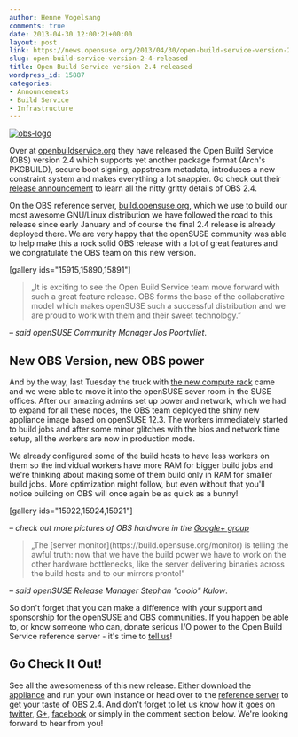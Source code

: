```yaml
---
author: Henne Vogelsang
comments: true
date: 2013-04-30 12:00:21+00:00
layout: post
link: https://news.opensuse.org/2013/04/30/open-build-service-version-2-4-released/
slug: open-build-service-version-2-4-released
title: Open Build Service version 2.4 released
wordpress_id: 15887
categories:
- Announcements
- Build Service
- Infrastructure
---
```


[![obs-logo](//news.opensuse.org/wp-content/uploads/2013/04/obs-logo.png)](http://openbuildservice.org)


Over at [openbuildservice.org](http://openbuildservice.org) they have released the Open Build Service (OBS) version 2.4 which supports yet another package format (Arch's PKGBUILD), secure boot signing, appstream metadata, introduces a new constraint system and makes everything a lot snappier. Go check out their [release announcement](http://openbuildservice.org/2013/04/30/version-2.4/) to learn all the nitty gritty details of OBS 2.4.



On the OBS reference server, [build.opensuse.org](http://build.opensuse.org), which we use to build our most awesome GNU/Linux distribution we have followed the road to this release since early January and of course the final 2.4 release is already deployed there. We are very happy that the openSUSE community was able to help make this a rock solid OBS release with a lot of great features and we congratulate the OBS team on this new version.

[gallery ids="15915,15890,15891"]



<blockquote>„It is exciting to see the Open Build Service team move forward with such a great feature release. OBS forms the base of the collaborative model which makes openSUSE such a successful distribution and we are proud to work with them and their sweet technology.”</blockquote>


_– said openSUSE Community Manager Jos Poortvliet_.



## New OBS Version, new OBS power


And by the way, last Tuesday the truck with [the new compute rack](https://news.opensuse.org/2013/04/08/a-gust-of-fresh-build-power-suse-sponsors-new-hardware-for-the-open-build-service/) came and we were able to move it into the openSUSE sever room in the SUSE offices. After our amazing admins set up power and network, which we had to expand for all these nodes, the OBS team deployed the shiny new appliance image based on openSUSE 12.3. The workers immediately started to build jobs and after some minor glitches with the bios and network time setup, all the workers are now in production mode.

We already configured some of the build hosts to have less workers on them so the individual workers have more RAM for bigger build jobs and we're thinking about making some of them build only in RAM for smaller build jobs. More optimization might follow, but even without that you'll notice building on OBS will once again be as quick as a bunny!

[gallery ids="15922,15924,15921"]


_– check out more pictures of OBS hardware in the [Google+ group](https://plus.google.com/communities/103680308276459599434)_





<blockquote>„The [server monitor](https://build.opensuse.org/monitor) is telling the awful truth: now that we have the build power we have to work on the other hardware bottlenecks, like the server delivering binaries across the build hosts and to our mirrors pronto!”</blockquote>


_– said openSUSE Release Manager Stephan "coolo" Kulow_.

So don't forget that you can make a difference with your support and sponsorship for the openSUSE and OBS communities. If you happen be able to, or know someone who can, donate serious I/O power to the Open Build Service reference server - it's time to [tell us](http://openbuildservice.org/team/)!



## Go Check It Out!


See all the awesomeness of this new release. Either download the [appliance](http://openbuildservice.org/download/) and run your own instance or head over to the [reference server](http://build.opensuse.org) to get your taste of OBS 2.4. And don't forget to let us know how it goes on [twitter](https://twitter.com/OBShq), [G+](https://plus.google.com/114569615797299390351/posts), [facebook](https://www.facebook.com/buildservice) or simply in the comment section below. We're looking forward to hear from you!
